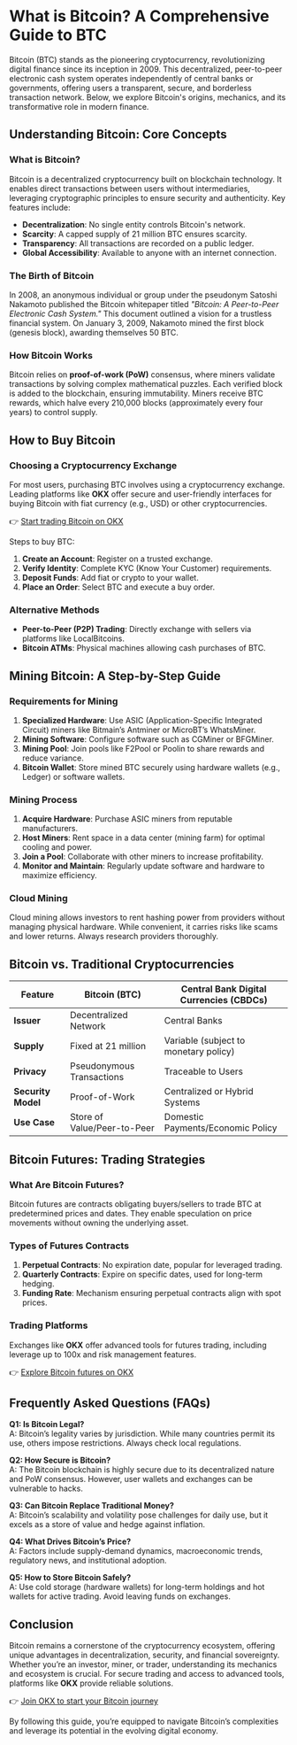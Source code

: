 # What is Bitcoin? A Comprehensive Guide to BTC  

Bitcoin (BTC) stands as the pioneering cryptocurrency, revolutionizing digital finance since its inception in 2009. This decentralized, peer-to-peer electronic cash system operates independently of central banks or governments, offering users a transparent, secure, and borderless transaction network. Below, we explore Bitcoin's origins, mechanics, and its transformative role in modern finance.  

## Understanding Bitcoin: Core Concepts  

### What is Bitcoin?  
Bitcoin is a decentralized cryptocurrency built on blockchain technology. It enables direct transactions between users without intermediaries, leveraging cryptographic principles to ensure security and authenticity. Key features include:  

- **Decentralization**: No single entity controls Bitcoin's network.  
- **Scarcity**: A capped supply of 21 million BTC ensures scarcity.  
- **Transparency**: All transactions are recorded on a public ledger.  
- **Global Accessibility**: Available to anyone with an internet connection.  

### The Birth of Bitcoin  
In 2008, an anonymous individual or group under the pseudonym Satoshi Nakamoto published the Bitcoin whitepaper titled *"Bitcoin: A Peer-to-Peer Electronic Cash System."* This document outlined a vision for a trustless financial system. On January 3, 2009, Nakamoto mined the first block (genesis block), awarding themselves 50 BTC.  

### How Bitcoin Works  
Bitcoin relies on **proof-of-work (PoW)** consensus, where miners validate transactions by solving complex mathematical puzzles. Each verified block is added to the blockchain, ensuring immutability. Miners receive BTC rewards, which halve every 210,000 blocks (approximately every four years) to control supply.  

## How to Buy Bitcoin  

### Choosing a Cryptocurrency Exchange  
For most users, purchasing BTC involves using a cryptocurrency exchange. Leading platforms like **OKX** offer secure and user-friendly interfaces for buying Bitcoin with fiat currency (e.g., USD) or other cryptocurrencies.  

👉 [Start trading Bitcoin on OKX](https://bit.ly/okx-bonus)  

Steps to buy BTC:  
1. **Create an Account**: Register on a trusted exchange.  
2. **Verify Identity**: Complete KYC (Know Your Customer) requirements.  
3. **Deposit Funds**: Add fiat or crypto to your wallet.  
4. **Place an Order**: Select BTC and execute a buy order.  

### Alternative Methods  
- **Peer-to-Peer (P2P) Trading**: Directly exchange with sellers via platforms like LocalBitcoins.  
- **Bitcoin ATMs**: Physical machines allowing cash purchases of BTC.  

## Mining Bitcoin: A Step-by-Step Guide  

### Requirements for Mining  
1. **Specialized Hardware**: Use ASIC (Application-Specific Integrated Circuit) miners like Bitmain’s Antminer or MicroBT’s WhatsMiner.  
2. **Mining Software**: Configure software such as CGMiner or BFGMiner.  
3. **Mining Pool**: Join pools like F2Pool or Poolin to share rewards and reduce variance.  
4. **Bitcoin Wallet**: Store mined BTC securely using hardware wallets (e.g., Ledger) or software wallets.  

### Mining Process  
1. **Acquire Hardware**: Purchase ASIC miners from reputable manufacturers.  
2. **Host Miners**: Rent space in a data center (mining farm) for optimal cooling and power.  
3. **Join a Pool**: Collaborate with other miners to increase profitability.  
4. **Monitor and Maintain**: Regularly update software and hardware to maximize efficiency.  

### Cloud Mining  
Cloud mining allows investors to rent hashing power from providers without managing physical hardware. While convenient, it carries risks like scams and lower returns. Always research providers thoroughly.  

## Bitcoin vs. Traditional Cryptocurrencies  

| Feature                | Bitcoin (BTC)               | Central Bank Digital Currencies (CBDCs) |  
|------------------------|-----------------------------|------------------------------------------|  
| **Issuer**             | Decentralized Network       | Central Banks                             |  
| **Supply**             | Fixed at 21 million         | Variable (subject to monetary policy)     |  
| **Privacy**            | Pseudonymous Transactions   | Traceable to Users                        |  
| **Security Model**     | Proof-of-Work               | Centralized or Hybrid Systems             |  
| **Use Case**           | Store of Value/Peer-to-Peer | Domestic Payments/Economic Policy         |  

## Bitcoin Futures: Trading Strategies  

### What Are Bitcoin Futures?  
Bitcoin futures are contracts obligating buyers/sellers to trade BTC at predetermined prices and dates. They enable speculation on price movements without owning the underlying asset.  

### Types of Futures Contracts  
1. **Perpetual Contracts**: No expiration date, popular for leveraged trading.  
2. **Quarterly Contracts**: Expire on specific dates, used for long-term hedging.  
3. **Funding Rate**: Mechanism ensuring perpetual contracts align with spot prices.  

### Trading Platforms  
Exchanges like **OKX** offer advanced tools for futures trading, including leverage up to 100x and risk management features.  

👉 [Explore Bitcoin futures on OKX](https://bit.ly/okx-bonus)  

## Frequently Asked Questions (FAQs)  

**Q1: Is Bitcoin Legal?**  
A: Bitcoin’s legality varies by jurisdiction. While many countries permit its use, others impose restrictions. Always check local regulations.  

**Q2: How Secure is Bitcoin?**  
A: The Bitcoin blockchain is highly secure due to its decentralized nature and PoW consensus. However, user wallets and exchanges can be vulnerable to hacks.  

**Q3: Can Bitcoin Replace Traditional Money?**  
A: Bitcoin’s scalability and volatility pose challenges for daily use, but it excels as a store of value and hedge against inflation.  

**Q4: What Drives Bitcoin’s Price?**  
A: Factors include supply-demand dynamics, macroeconomic trends, regulatory news, and institutional adoption.  

**Q5: How to Store Bitcoin Safely?**  
A: Use cold storage (hardware wallets) for long-term holdings and hot wallets for active trading. Avoid leaving funds on exchanges.  

## Conclusion  

Bitcoin remains a cornerstone of the cryptocurrency ecosystem, offering unique advantages in decentralization, security, and financial sovereignty. Whether you’re an investor, miner, or trader, understanding its mechanics and ecosystem is crucial. For secure trading and access to advanced tools, platforms like **OKX** provide reliable solutions.  

👉 [Join OKX to start your Bitcoin journey](https://bit.ly/okx-bonus)  

By following this guide, you’re equipped to navigate Bitcoin’s complexities and leverage its potential in the evolving digital economy.